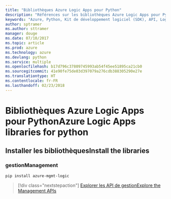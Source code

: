```yaml
---
title: "Bibliothèques Azure Logic Apps pour Python"
description: "Références sur les bibliothèques Azure Logic Apps pour Python"
keywords: "Azure, Python, Kit de développement logiciel (SDK), API, Logic Apps"
author: sptramer
ms.author: sttramer
manager: douge
ms.date: 07/10/2017
ms.topic: article
ms.prod: azure
ms.technology: azure
ms.devlang: python
ms.service: multiple
ms.openlocfilehash: b17d796c37809745993ab54f45ee51895ca21cb0
ms.sourcegitcommit: 41e90fe75de03d397079a276cdb388305290e27e
ms.translationtype: HT
ms.contentlocale: fr-FR
ms.lasthandoff: 02/23/2018
---
```

# <a name="azure-logic-apps-libraries-for-python"></a><span data-ttu-id="cc6f6-104">Bibliothèques Azure Logic Apps pour Python</span><span class="sxs-lookup"><span data-stu-id="cc6f6-104">Azure Logic Apps libraries for python</span></span>

## <a name="install-the-libraries"></a><span data-ttu-id="cc6f6-105">Installer les bibliothèques</span><span class="sxs-lookup"><span data-stu-id="cc6f6-105">Install the libraries</span></span>


### <a name="management"></a><span data-ttu-id="cc6f6-106">gestion</span><span class="sxs-lookup"><span data-stu-id="cc6f6-106">Management</span></span>

```bash
pip install azure-mgmt-logic
```
> [!div class="nextstepaction"]
> [<span data-ttu-id="cc6f6-107">Explorer les API de gestion</span><span class="sxs-lookup"><span data-stu-id="cc6f6-107">Explore the Management APIs</span></span>](/python/api/overview/azure/logicapps/management)
